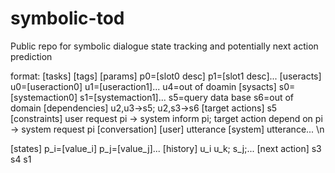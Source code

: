 # symbolic-tod
Public repo for symbolic dialogue state tracking and potentially next action prediction

format:
[tasks]
[tags]
[params] p0=[slot0 desc] p1=[slot1 desc]...
[useracts] u0=[useraction0] u1=[useraction1]... u4=out of doamin
[sysacts] s0=[systemaction0] s1=[systemaction1]... s5=query data base s6=out of domain
[dependencies] u2,u3->s5; u2,s3->s6
[target actions] s5
[constraints] user request pi -> system inform pi; target action depend on pi -> system request pi
[conversation] [user] utterance [system] utterance... \n

[states] p_i=[value_i] p_j=[value_j]...
[history] u_i u_k; s_j;...
[next action] s3 s4 s1